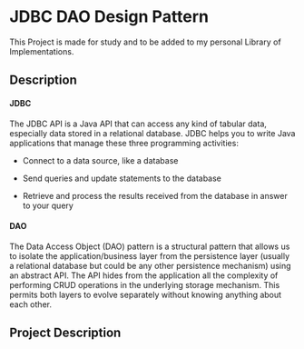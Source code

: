 # JDBC DAO Design Pattern 
This Project is made for study and to be added to my personal Library of Implementations.

##  Description  

#### JDBC
The JDBC API is a Java API that can access any kind of tabular data, especially data stored in a relational database.
JDBC helps you to write Java applications that manage these three programming activities:

  - Connect to a data source, like a database

  - Send queries and update statements to the database
  
  - Retrieve and process the results received from the database in answer to your query

#### DAO
The Data Access Object (DAO) pattern is a structural pattern that allows us to isolate the application/business 
layer from the persistence layer (usually a relational database but could be any other persistence mechanism) 
using an abstract API.
The API hides from the application all the complexity of performing CRUD operations in the underlying storage mechanism. 
This permits both layers to evolve separately without knowing anything about each other.

## Project Description
